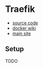 # Traefik

- [source code](https://github.com/traefik/traefik)
- [docker wiki](https://hub.docker.com/_/traefik/)
- [main site](https://traefik.io/)

## Setup

TODO
